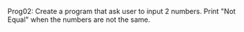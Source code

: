 Prog02: Create a program that ask user to input 2 numbers. Print "Not Equal" when the numbers are not the same.
